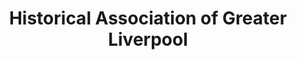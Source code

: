 ---
layout: repo
title: "Historical Association of Greater Liverpool"
id: 20704
permalink: repos/20704/
---